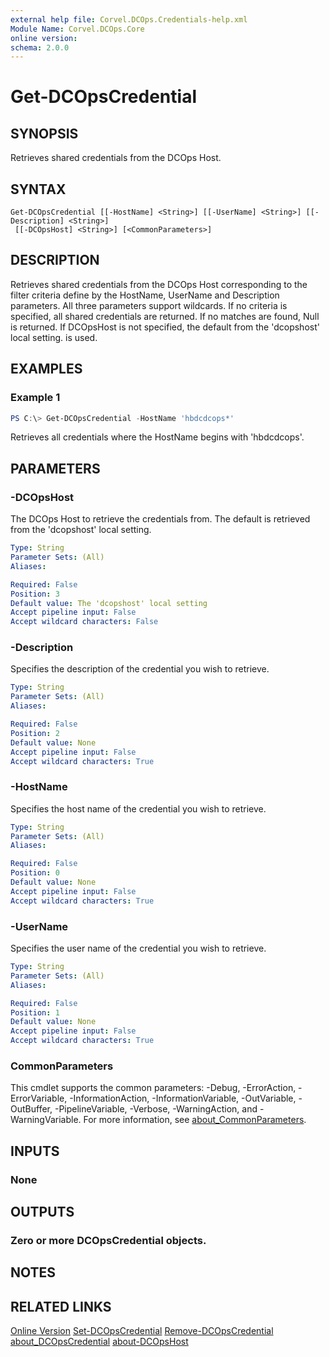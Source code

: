 ```yaml
---
external help file: Corvel.DCOps.Credentials-help.xml
Module Name: Corvel.DCOps.Core
online version:
schema: 2.0.0
---
```


# Get-DCOpsCredential

## SYNOPSIS
Retrieves shared credentials from the DCOps Host.

## SYNTAX

```
Get-DCOpsCredential [[-HostName] <String>] [[-UserName] <String>] [[-Description] <String>]
 [[-DCOpsHost] <String>] [<CommonParameters>]
```

## DESCRIPTION
Retrieves shared credentials from the DCOps Host corresponding to the filter criteria define
by the HostName, UserName and Description parameters. All three parameters support wildcards.
If no criteria is specified, all shared credentials are returned.
If no matches are found, Null is returned.
If DCOpsHost is not specified, the default from the 'dcopshost' local setting. is used.

## EXAMPLES

### Example 1
```powershell
PS C:\> Get-DCOpsCredential -HostName 'hbdcdcops*'
```

Retrieves all credentials where the HostName begins with 'hbdcdcops'. 

## PARAMETERS

### -DCOpsHost
The DCOps Host to retrieve the credentials from. 
The default is retrieved from the 'dcopshost' local setting.

```yaml
Type: String
Parameter Sets: (All)
Aliases:

Required: False
Position: 3
Default value: The 'dcopshost' local setting
Accept pipeline input: False
Accept wildcard characters: False
```

### -Description
Specifies the description of the credential you wish to retrieve.

```yaml
Type: String
Parameter Sets: (All)
Aliases:

Required: False
Position: 2
Default value: None
Accept pipeline input: False
Accept wildcard characters: True
```

### -HostName
Specifies the host name of the credential you wish to retrieve.

```yaml
Type: String
Parameter Sets: (All)
Aliases:

Required: False
Position: 0
Default value: None
Accept pipeline input: False
Accept wildcard characters: True
```

### -UserName
Specifies the user name of the credential you wish to retrieve.

```yaml
Type: String
Parameter Sets: (All)
Aliases:

Required: False
Position: 1
Default value: None
Accept pipeline input: False
Accept wildcard characters: True
```

### CommonParameters
This cmdlet supports the common parameters: -Debug, -ErrorAction, -ErrorVariable, -InformationAction, -InformationVariable, -OutVariable, -OutBuffer, -PipelineVariable, -Verbose, -WarningAction, and -WarningVariable. For more information, see [about_CommonParameters](http://go.microsoft.com/fwlink/?LinkID=113216).

## INPUTS

### None

## OUTPUTS

### Zero or more DCOpsCredential objects.

## NOTES

## RELATED LINKS

[Online Version](https://github.com/Corvel-DCOps/Corvel.DCOps.Core/blob/main/Source/docs/Get-DCOpsCredential.md)
[Set-DCOpsCredential]()
[Remove-DCOpsCredential]()
[about_DCOpsCredential]()
[about-DCOpsHost]()